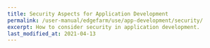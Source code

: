 ```yaml
---
title: Security Aspects for Application Development
permalink: /user-manual/edgefarm/use/app-development/security/
excerpt: How to consider security in application development.
last_modified_at: 2021-04-13
---
```

